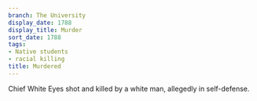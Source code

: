 ```yaml
---
branch: The University
display_date: 1788
display_title: Murder
sort_date: 1788
tags:
- Native students
- racial killing
title: Murdered
---
```


Chief White Eyes shot and killed by a white man, allegedly in self-defense.